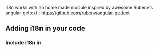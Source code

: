 i18n works with an home made module inspired by awesome Rubenv's angular-gettext : https://github.com/rubenv/angular-gettext

## Adding i18n in your code

### Include i18n in <template> part in vue file

Simply use v-translate directive :

```html
<span v-translate>
    Hello world!
</span>
```

Note that node content can only be simple text. this won't work as expected :

```html
<span v-translate>
    Hello <b>world</b>!
</span>
```

If you need to specify a translation context to translators, use translate-context attribute :

```html
<span v-translate translate-context="Message to users">
    Hello world!
</span>
```

### Include i18n in javascript files and <script> part in vue file...

... And also in template bindings, use `$gettext` method :

```html
<template>
    <img :title="$gettext('Hello World')" :alt="altText">
</template>

<script>
    export defaults {
        computed: {
            altText() {
                return this.$gettext('Alternative hello');
            }
        }
    }
</script>
```

`$gettext` accepts a second argument : translation context :

```javascript
const message = this.$gettext('Hello world!', 'Message to users')
```

As `$gettext` in binded to Vue model, you can't use it in a separated js file.

### Include i18n in <style> part in vue file...

... is not possible.

### Include i18n in messages from API

API messages are not explicitly present in c2c_ui source code. For this use case, add an hard-coded javascript comment :

```html
<template>
    <!-- $gettext('an API message') -->
    <span></span>
</template>

<script>
    export defaults {
        computed: {
            altText() {
                // could be :
                // $gettext('message A')
                // $gettext('message B')
                return api.getMessage();
            }
        }
    }
</script>
```

## Workflow with transifex

### Send new messages to transifex

Sending  messages to transifex is done with two command lines :

```bash
# Collecting messages from /src folder :
npm run messages:extract

# Send the result to transifex (token is your transifex API private token)
curl -L --user api:<token> -F file="@src/translations/po/c2corg_ui-client.pot" -X PUT "https://www.transifex.com/api/2/project/c2corg_ui/resource/main/content/"
```

**IMPORTANT**

IF you remove by error a translated message in transifex (eg by pushing a truncated .pot file), the trnalsation will also be removed in transifex. When you'll rollback, all translation will be lost. By the way, transifex will automaticly proposes an unrevised translation that has a very good chance to be the good one.

So, if it happens, you'll have to re-update each lang by checking all messages, and check that everything is ok by comparing json files.

### Get translated messages

```bash
# This script will load data from transifex, and compile itthem into json format
node ./tools/compile-messages.js --user api:<token>
```

TODO : create PR

## Target CI workflow

Remove `./src/translations/po/c2corg_ui-client.pot` from git repo : this file does not contain more information that source code.

### When a commit is made on master

1. Run `npm run messages:extract`
2. Run `curl -L --user api:<token> -F file="@src/translations/po/c2corg_ui-client.pot" -X PUT "https://www.transifex.com/api/2/project/c2corg_ui/resource/main/content/"`
3. Run `rm src/translations/po/c2corg_ui-client.pot`

### When a new translation is available on transifex

... but how to trigger that ???

1. run `node ./tools/compile-messages.js --user api:<token>`
2. With git, for each modified translation file in `src/translations/dist`
    1. create branch `update-translation-<lang>`
    2. commit
    3. Create pull request

Last action : user validation before merge in master
